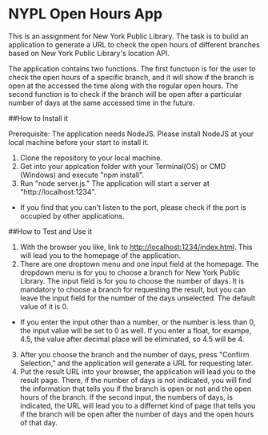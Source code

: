 # NYPL Open Hours App
This is an assignment for New York Public Library. The task is to build an application to generate a URL to check the open hours of different branches based on New York Public Library's location API.

The application contains two functions. The first functuon is for the user to check the open hours of a specific branch, and it will show if the branch is open at the accessed the time along with the regular open hours. The second function is to check if the branch will be open after a particular number of days at the same accessed time in the future. 

##How to Install it

Prerequisite: The application needs NodeJS. Please install NodeJS at your local machine before your start to install it.

1. Clone the repository to your local machine.
2. Get into your applcation folder with your Terminal(OS) or CMD (Windows) and execute "npm install".
3. Run "node server.js." The application will start a server at "http://localhost:1234".

* If you find that you can't listen to the port, please check if the port is occupied by other applications.


##How to Test and Use it

1. With the browser you like, link to [http://localhost:1234/index.html](http://localhost:1234/index.html). This will lead you to the homepage of the application.
2. There are one droptown menu and one input field at the homepage. The dropdown menu is for you to choose a branch for New York Public Library. The input field is for you to choose the number of days. It is mandatory to choose a branch for requesting the result, but you can leave the input field for the number of the days unselected. The default value of it is 0.
* If you enter the input other than a number, or the number is less than 0, the input value will be set to 0 as well. If you enter a float, for exampe, 4.5, the value after decimal place will be eliminated, so 4.5 will be 4.

3. After you choose the branch and the number of days, press "Confirm Selection," and the application will generate a URL for requesting later.
4. Put the result URL into your browser, the application will lead you to the result page. There, if the number of days is not indicated, you will find the information that tells you if the branch is open or not and the open hours of the branch. If the second input, the numbers of days, is indicated, the URL will lead you to a differnet kind of page that tells you if the branch will be open after the number of days and the open hours of that day.

